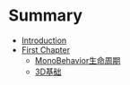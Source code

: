 # Summary

* [Introduction](README.md)
* [First Chapter](chapter1.md)
   * [MonoBehavior生命周期](monobehaviorsheng_ming_zhou_qi.md)
   * [3D基础](3dBase.md)

